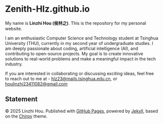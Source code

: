 # Zenith-Hlz.github.io

My name is **Linzhi Hou (侯林之)**. This is the repository for my personal website.

I am an enthusiastic Computer Science and Technology student at Tsinghua University (THU), currently in my second year of undergraduate studies. I am deeply passionate about coding, artificial intelligence (AI), and contributing to open-source projects. My goal is to create innovative solutions to real-world problems and make a meaningful impact in the tech industry.

If you are interested in collaborating or discussing exciting ideas, feel free to reach out to me at - hlz23@mails.tsinghua.edu.cn, or houlinzhi23411082@gmail.com

## Statement

© 2025 Linzhi Hou. Published with [GitHub Pages](https://pages.github.com/), powered by [Jekyll](https://jekyllrb.com/), based on the [Chirpy](https://chirpy.cotes.page/) theme. 
